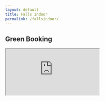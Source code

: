 ```yaml
---
layout: default
title: Falls Indoor
permalink: /fallsindoor/
---
```


## Green Booking

<iframe src="https://docs.google.com/spreadsheets/d/e/2PACX-1vQjBvjuM97cLCMrXAVICGxgKnNC3Inmjd2BjRCyotGWo8dypPX95ZaCxDO2p1x_woO39X6z05oVBmsR/pubhtml?widget=true&amp;headers=false"></iframe>